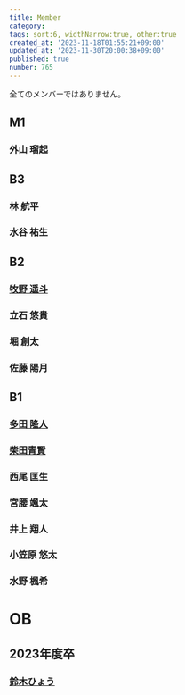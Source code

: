 ```yaml
---
title: Member
category:
tags: sort:6, widthNarrow:true, other:true
created_at: '2023-11-18T01:55:21+09:00'
updated_at: '2023-11-30T20:00:38+09:00'
published: true
number: 765
---
```


全てのメンバーではありません。

## M1
### 外山 瑠起

## B3
### 林 航平
### 水谷 祐生

## B2
### [牧野 遥斗](https://www.harutiro.net)
### 立石 悠貴
### 堀 創太
### 佐藤 陽月

## B1
### [多田 隆人](https://satooru.me/)
### [柴田青賢](https://kanakanho.vercel.app/)
### 西尾 匡生
### 宮腰 颯太
### 井上 翔人
### 小笠原 悠太
### 水野 楓希

# OB
## 2023年度卒
### [鈴木ひょう](https://waflan.net)


